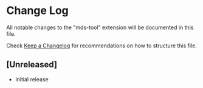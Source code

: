 # Change Log

All notable changes to the "mds-tool" extension will be documented in this file.

Check [Keep a Changelog](http://keepachangelog.com/) for recommendations on how to structure this file.

## [Unreleased]

- Initial release